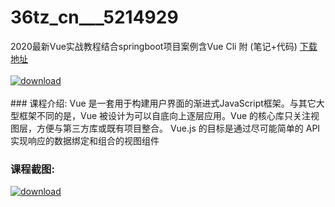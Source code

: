 # 36tz_cn___5214929
2020最新Vue实战教程结合springboot项目案例含Vue Cli 附 (笔记+代码)
[下载地址](http://www.36tz.cn/article/5214929 "下载地址")
<br/></br>[![download](http://36tz.cn/muke_img/2020_08_1-50-300x169.png "下载地址")](http://www.36tz.cn/article/5214929 "下载地址")
<br/></br>### 课程介绍:
Vue 是一套用于构建用户界面的渐进式JavaScript框架。与其它大型框架不同的是，Vue 被设计为可以自底向上逐层应用。Vue 的核心库只关注视图层，方便与第三方库或既有项目整合。
Vue.js 的目标是通过尽可能简单的 API 实现响应的数据绑定和组合的视图组件

### 课程截图:
[![download](http://36tz.cn/muke_img/2020_08_2-48.png "下载地址")](http://www.36tz.cn/article/5214929 "下载地址")
